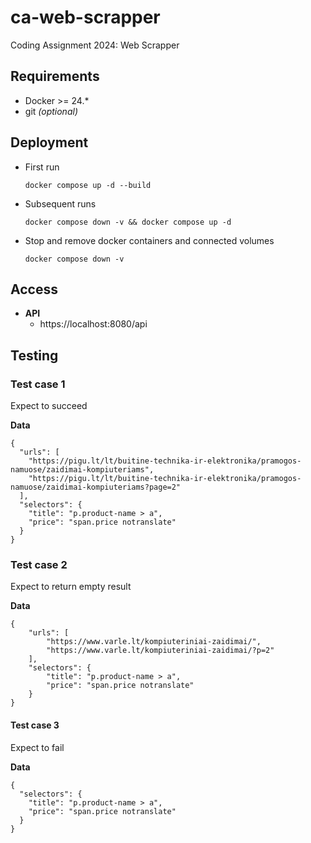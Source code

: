 # ca-web-scrapper 
Coding Assignment 2024: Web Scrapper

## Requirements

- Docker >= 24.*
- git *(optional)*


## Deployment

- First run

  ```docker compose up -d --build```


- Subsequent runs

  ```docker compose down -v && docker compose up -d```


- Stop and remove docker containers and connected volumes

  ```docker compose down -v```


## Access

- **API**
    - https://localhost:8080/api


## Testing

### Test case 1

Expect to succeed

**Data**

```
{
  "urls": [
    "https://pigu.lt/lt/buitine-technika-ir-elektronika/pramogos-namuose/zaidimai-kompiuteriams",
    "https://pigu.lt/lt/buitine-technika-ir-elektronika/pramogos-namuose/zaidimai-kompiuteriams?page=2"
  ],
  "selectors": {
    "title": "p.product-name > a",
    "price": "span.price notranslate"
  }
}
```

### Test case 2

Expect to return empty result

**Data**

```
{
    "urls": [
        "https://www.varle.lt/kompiuteriniai-zaidimai/",
        "https://www.varle.lt/kompiuteriniai-zaidimai/?p=2"
    ],
    "selectors": {
        "title": "p.product-name > a",
        "price": "span.price notranslate"
    }
}
```

#### Test case 3

Expect to fail

**Data**

```
{
  "selectors": {
    "title": "p.product-name > a",
    "price": "span.price notranslate"
  }
}
```
